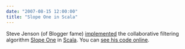 ```yaml
---
date: "2007-08-15 12:00:00"
title: "Slope One in Scala"
---
```




Steve Jenson (of Blogger fame) [implemented](http://saladwithsteve.com/2007/08/weighted-slope-one-in-scala.html) the collaborative filtering algorithm [Slope One](https://en.wikipedia.org/wiki/Slope_One) in [Scala](https://en.wikipedia.org/wiki/Scala_%28programming_language%29). You can [see his code online](http://sieve.net/websvn/filedetails.php?repname=Steve%27s+Happy+Time+Petri+Dish&#038;path=%2Fslope_one%2Ftrunk%2Fsrc%2Fslope_one.scala).

